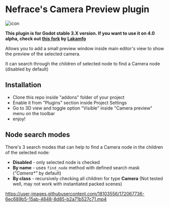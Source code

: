# Nefrace's Camera Preview plugin

![icon](https://user-images.githubusercontent.com/18103556/172068287-a90cc657-ee91-4fec-b843-e4c2f7c44290.png)

**This plugin is for Godot stable 3.X version. If you want to use it on 4.0 alpha, check out [this fork](https://github.com/Lakamfo/godot4-camera-preview) by [Lakamfo](https://github.com/Lakamfo/)**

Allows you to add a small preview window inside main editor's view to show the preview of the selected camera.

It can search through the children of selected node to find a Camera node (disabled by default)

## Installation

- Clone this repo inside "addons" folder of your project
- Enable it from "Plugins" section inside Project Settings
- Go to 3D view and toggle option "Visible" inside "Camera preview" menu on the toolbar
- enjoy!

## Node search modes

There's 3 search modes that can help to find a Camera node in the children of the selected node:

- **Disabled** - only selected node is checked
- **By name** - uses `find_node` method with defined search mask (_"Camera*"_ by default)
- **By class** - recursively checking all children for type **Camera** (Not tested well, may not work with instantiated packed scenes)



https://user-images.githubusercontent.com/18103556/172067736-6ec689b5-15ab-4848-8d85-b2a71b527c71.mp4

